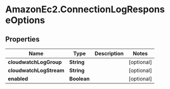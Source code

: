 # AmazonEc2.ConnectionLogResponseOptions

## Properties

Name | Type | Description | Notes
------------ | ------------- | ------------- | -------------
**cloudwatchLogGroup** | **String** |  | [optional] 
**cloudwatchLogStream** | **String** |  | [optional] 
**enabled** | **Boolean** |  | [optional] 


